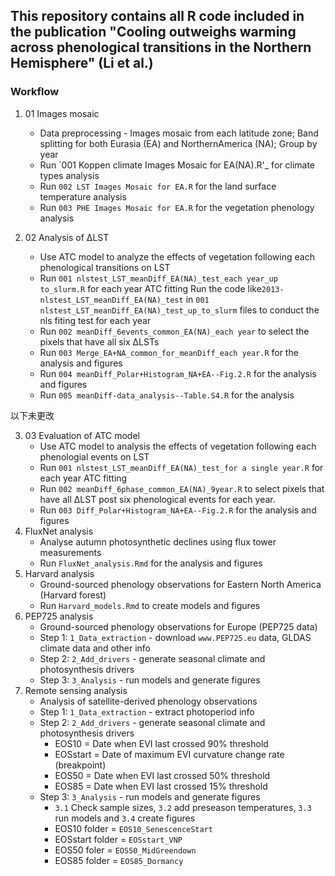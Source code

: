 ## This repository contains all R code included in the publication "Cooling outweighs warming across phenological transitions in the Northern Hemisphere" (Li et al.)

### Workflow

1. 01 Images mosaic
    - Data preprocessing - Images mosaic from each latitude zone;
                                       Band splitting for both Eurasia (EA) and NorthernAmerica (NA);
                                       Group by year                    
    - Run `001 Koppen climate Images Mosaic for EA(NA).R'_ for climate types analysis
    - Run `002 LST Images Mosaic for EA.R` for the land surface temperature analysis
    - Run `003 PHE Images Mosaic for EA.R` for the vegetation phenology analysis


2. 02 Analysis of ΔLST
    - Use ATC model to analyze the effects of vegetation following each phenological transitions on LST 
    - Run `001 nlstest_LST_meanDiff_EA(NA)_test_each year_up to_slurm.R` for each year ATC fitting
      Run the code like`2013-nlstest_LST_meanDiff_EA(NA)_test` in  `001 nlstest_LST_meanDiff_EA(NA)_test_up_to_slurm` files to conduct the nls fiting test for each year
    - Run `002 meanDiff_6events_common_EA(NA)_each year` to select the pixels that have all six ΔLSTs 
    - Run `003 Merge_EA+NA_common_for_meanDiff_each year.R` for the analysis and figures
    - Run `004 meanDiff_Polar+Histogram_NA+EA--Fig.2.R` for the analysis and figures
    - Run `005 meanDiff-data_analysis--Table.S4.R` for the analysis

 以下未更改

3. 03 Evaluation of ATC model
    - Use ATC model to analysis the effects of vegetation following each phenologial events on LST 
    - Run `001 nlstest_LST_meanDiff_EA(NA)_test_for a single year.R` for each year ATC fitting
    - Run `002 meanDiff_6phase_common_EA(NA)_9year.R` to select pixels that have all ΔLST post six phenological events for each year.
    - Run `003 Diff_Polar+Histogram_NA+EA--Fig.2.R` for the analysis and figures
3. FluxNet analysis
    - Analyse autumn photosynthetic declines using flux tower measurements 
    - Run `FluxNet_analysis.Rmd` for the analysis and figures
4. Harvard analysis
    - Ground-sourced phenology observations for Eastern North America (Harvard forest)
    - Run `Harvard_models.Rmd` to create models and figures
5. PEP725 analysis
    - Ground-sourced phenology observations for Europe (PEP725 data)
    - Step 1: `1_Data_extraction` - download `www.PEP725.eu` data, GLDAS climate data and other info
    - Step 2: `2_Add_drivers` - generate seasonal climate and photosynthesis drivers
    - Step 3: `3_Analysis` - run models and generate figures
6. Remote sensing analysis
    - Analysis of satellite-derived phenology observations
    - Step 1: `1_Data_extraction` - extract photoperiod info
    - Step 2: `2_Add_drivers` - generate seasonal climate and photosynthesis drivers
        - EOS10 = Date when EVI last crossed 90% threshold
        - EOSstart = Date of maximum EVI curvature change rate (breakpoint)
        - EOS50 = Date when EVI last crossed 50% threshold
        - EOS85 = Date when EVI last crossed 15% threshold
    - Step 3: `3_Analysis` - run models and generate figures
        - `3.1` Check sample sizes, `3.2` add preseason temperatures, `3.3` run models and `3.4` create figures
        - EOS10 folder = `EOS10_SenescenceStart`
        - EOSstart folder = `EOSstart_VNP`
        - EOS50 foler = `EOS50_MidGreendown`
        - EOS85 folder = `EOS85_Dormancy`
